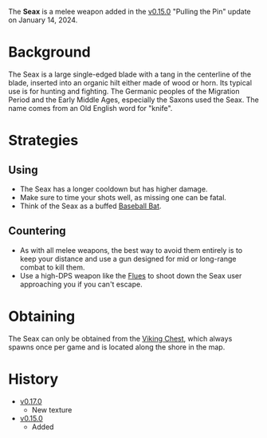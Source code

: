 The **Seax** is a melee weapon added in the [v0.15.0](https://github.com/HasangerGames/suroi/releases/tag/v0.15.0) "Pulling the Pin" update on January 14, 2024.

# Background

The Seax is a large single-edged blade with a tang in the centerline of the blade, inserted into an organic hilt either made of wood or horn. Its typical use is for hunting and fighting. The Germanic peoples of the Migration Period and the Early Middle Ages, especially the Saxons used the Seax. The name comes from an Old English word for "knife". 

# Strategies

## Using

- The Seax has a longer cooldown but has higher damage.
 - Make sure to time your shots well, as missing one can be fatal.
 - Think of the Seax as a buffed [Baseball Bat](/weapons/melee/baseball_bat).

## Countering

- As with all melee weapons, the best way to avoid them entirely is to keep your distance and use a gun designed for mid or long-range combat to kill them.
 - Use a high-DPS weapon like the [Flues](/weapons/guns/flues) to shoot down the Seax user approaching you if you can't escape.

# Obtaining

The Seax can only be obtained from the [Viking Chest](/obstacles/viking_chest), which always spawns once per game and is located along the shore in the map. 

# History

- [v0.17.0](https://github.com/HasangerGames/suroi/releases/tag/v0.17.0)
  - New texture
- [v0.15.0](https://github.com/HasangerGames/suroi/releases/tag/v0.15.0)
  - Added
